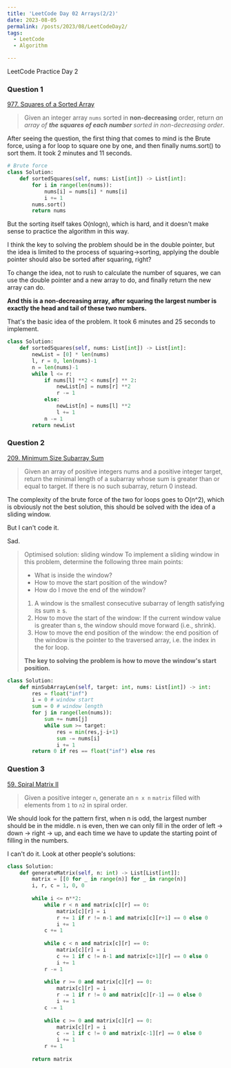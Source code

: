 ```yaml
---
title: 'LeetCode Day 02 Arrays(2/2)'
date: 2023-08-05
permalink: /posts/2023/08/LeetCodeDay2/
tags:
  - LeetCode
  - Algorithm

---
```

LeetCode Practice Day 2
### Question 1

[977. Squares of a Sorted Array](https://leetcode.com/problems/squares-of-a-sorted-array/)

>Given an integer array `nums` sorted in **non-decreasing** order, return *an array of **the squares of each number** sorted in non-decreasing order*.

After seeing the question, the first thing that comes to mind is the Brute force, using a for loop to square one by one, and then finally nums.sort() to sort them. It took 2 minutes and 11 seconds.

```python
# Brute force
class Solution:
    def sortedSquares(self, nums: List[int]) -> List[int]:
        for i in range(len(nums)):
            nums[i] = nums[i] * nums[i]
            i += 1
        nums.sort()
        return nums
```

But the sorting itself takes O(nlogn), which is hard, and it doesn't make sense to practice the algorithm in this way.

I think the key to solving the problem should be in the double pointer, but the idea is limited to the process of squaring→sorting, applying the double pointer should also be sorted after squaring, right?

To change the idea, not to rush to calculate the number of squares, we can use the double pointer and a new array to do, and finally return the new array can do.

**And this is a non-decreasing array, after squaring the largest number is exactly the head and tail of these two numbers.**

That's the basic idea of the problem. It took 6 minutes and 25 seconds to implement.

```python
class Solution:
    def sortedSquares(self, nums: List[int]) -> List[int]:
        newList = [0] * len(nums)
        l, r = 0, len(nums)-1
        n = len(nums)-1
        while l <= r:
            if nums[l] **2 < nums[r] ** 2:
                newList[n] = nums[r] **2
                r -= 1
            else:
                newList[n] = nums[l] **2
                l += 1
            n -= 1
        return newList
```



### Question 2

[209. Minimum Size Subarray Sum](https://leetcode.com/problems/minimum-size-subarray-sum/)

> Given an array of positive integers nums and a positive integer target, return the minimal length of a subarray whose sum is greater than or equal to target. If there is no such subarray, return 0 instead.

The complexity of the brute force of the two for loops goes to O(n^2), which is obviously not the best solution, this should be solved with the idea of a sliding window.

But I can't code it.

Sad.

>Optimised solution: sliding window
>To implement a sliding window in this problem, determine the following three main points:
>
>- What is inside the window?
>- How to move the start position of the window?
>- How do I move the end of the window?
>
>1. A window is the smallest consecutive subarray of length satisfying its sum ≥ s.
>2. How to move the start of the window: If the current window value is greater than s, the window should move forward (i.e., shrink).
>3. How to move the end position of the window: the end position of the window is the pointer to the traversed array, i.e. the index in the for loop.
>
>**The key to solving the problem is how to move the window's start position.**

```python
class Solution:
    def minSubArrayLen(self, target: int, nums: List[int]) -> int:
        res = float("inf")
        i = 0 # window start
        sum = 0 # window length
        for j in range(len(nums)):
            sum += nums[j]
            while sum >= target:
                res = min(res,j-i+1)
                sum -= nums[i]
                i += 1
        return 0 if res == float("inf") else res
```



### Question 3

[59. Spiral Matrix II](https://leetcode.com/problems/spiral-matrix-ii/)

> Given a positive integer `n`, generate an `n x n` `matrix` filled with elements from `1` to `n2` in spiral order.

We should look for the pattern first, when n is odd, the largest number should be in the middle. n is even, then we can only fill in the order of left → down → right → up, and each time we have to update the starting point of filling in the numbers.

I can't do it. Look at other people's solutions:

```python
class Solution:
    def generateMatrix(self, n: int) -> List[List[int]]:
        matrix = [[0 for _ in range(n)] for _ in range(n)]
        i, r, c = 1, 0, 0
 
        while i <= n**2:
            while r < n and matrix[c][r] == 0:
                matrix[c][r] = i
                r += 1 if r != n-1 and matrix[c][r+1] == 0 else 0
                i += 1
            c += 1
 
            while c < n and matrix[c][r] == 0:
                matrix[c][r] = i
                c += 1 if c != n-1 and matrix[c+1][r] == 0 else 0
                i += 1
            r -= 1
 
            while r >= 0 and matrix[c][r] == 0:
                matrix[c][r] = i
                r -= 1 if r != 0 and matrix[c][r-1] == 0 else 0
                i += 1
            c -= 1
 
            while c >= 0 and matrix[c][r] == 0:
                matrix[c][r] = i
                c -= 1 if c != 0 and matrix[c-1][r] == 0 else 0
                i += 1
            r += 1
 
        return matrix
```

